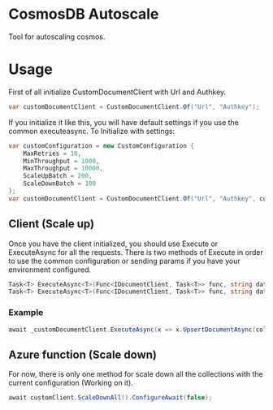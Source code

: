 # CosmosDB Autoscale

Tool for autoscaling cosmos. 


# Usage
First of all initialize CustomDocumentClient with Url and Authkey.
```c#
var customDocumentClient = CustomDocumentClient.Of("Url", "Authkey");
```

If you initialize it like this, you will have default settings if you use the common executeasync. To Initialize with settings:

```c#
var customConfiguration = new CustomConfiguration {
	MaxRetries = 10,
	MinThroughput = 1000,
	MaxThroughput = 10000,
	ScaleUpBatch = 200,
	ScaleDownBatch = 100
};
var customDocumentClient = CustomDocumentClient.Of("Url", "Authkey", customConfiguration);
```

## Client (Scale up)
Once you have the client initialized, you should use Execute or ExecuteAsync for all the requests.
There is two methods of Execute in order to use the common configuration or sending params if you have your environment configured.
```c#
Task<T> ExecuteAsync<T>(Func<IDocumentClient, Task<T>> func, string database, string collection, int retries = 0);
Task<T> ExecuteAsync<T>(Func<IDocumentClient, Task<T>> func, string database, string collection, int minThroughput, int maxThroughput, int scaleUpBatch, int retries = 0);
```

### Example
```c#
await _customDocumentClient.ExecuteAsync(x => x.UpsertDocumentAsync(collectionUri, data), database, collection).ConfigureAwait(false);
```

## Azure function (Scale down)

For now, there is only one method for scale down all the collections with the current configuration (Working on it).

```c#
await customClient.ScaleDownAll().ConfigureAwait(false);
```
